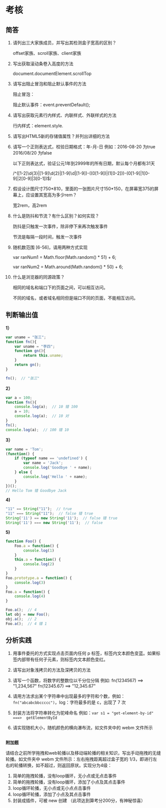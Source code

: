 # 考核

## 简答

1. 请列出三大家族成员，并写出其检测盒子宽高的区别？

   offset家族、scroll家族、client家族

2. 写出获取滚动条卷入高度的方法

   document.documentElement.scrollTop

3. 请写出阻止冒泡和阻止默认事件的方法

   阻止冒泡：

   阻止默认事件：event.preventDefault();

4. 请写出获取元素行内样式、内联样式、外联样式的方法

   行内样式：element.style.

5. 请写出HTML5新的存储值属性？并列出详细的方法

   

6. 请写一个正则表达式，校验日期格式：年-月-日  例如：2016-08-20 为true 2016/08/20 为false

   以下正则表达式，验证公元1年到2999年的所有日期，默认每个月都有31天

   /^([1-2]\d{3}|[1-9]\d{2}|[1-9]\d|[1-9])-((0[1-9])|(1[0-2]))-(0[1-9]|1[0-9]|2[0-9]|3[0-1])$/

7. 假设设计图尺寸750\*810，里面的一张图片尺寸150*150，在屏幕宽375的屏幕上，应设置其宽高为多少rem？

   宽2rem，高2rem

8. 什么是防抖和节流？有什么区别？如何实现？

   防抖是只触发一次事件，除非停下来再次触发事件

   节流是每隔一段时间，触发一次事件

9. 随机数范围 [6-56]，请用两种方式实现

   var ranNum1 = Math.floor(Math.random() * 51) + 6;

   var ranNum2 = Math.around(Math.random() * 50) + 6;

10. 什么是浏览器的同源政策？

    相同的域名和端口下的页面之间，可以相互访问。

    不同的域名，或者域名相同但是端口不同的页面，不能相互访问。



## 判断输出值

**1）**

```javascript
var uname = "张三";
function fn(){
	var uname = "李四";
	function gn(){
		return this.uname;
	}
	return gn();
}

fn();  // "张三"
```

**2）**

```JavaScript
var a = 100;
function fn(){
	console.log(a);  // 10 错 100
	a = 10;
	console.log(a);  // 10 对
}
fn();
console.log(a);  // 100 错 10
```

**3）**

```js
var name = 'Tom';
(function() {
    if (typeof name == 'undefined') {
        var name = 'Jack';
        console.log('Goodbye ' + name);
    } else {
        console.log('Hello ' + name);
    }
})();
// Hello Tom 错 Goodbye Jack
```

**4)**

```js
"11" == String("11");  // true
"11" === String("11");  // false 错 true
String('11') == new String('11');  // false 错 true
String('11') === new String('11');  // false
```

**5)**

```js
function Foo() {
    Foo.a = function() {
        console.log(1)
    }
    this.a = function() {
        console.log(2)
    }
}
Foo.prototype.a = function() {
    console.log(3)
}
Foo.a = function() {
    console.log(4)
}

Foo.a();  // 4
let obj = new Foo();
obj.a();  // 2
Foo.a();  // 4 错 1
```



## 分析实践

1. 用事件委托的方式实现点击页面内任何 p 标签，标签内文本颜色变蓝。如果标签内部带有任何子元素，则标签内文本颜色变红。

2. 请写出对象浅拷贝的方法及深拷贝的方法

3. 请写一个函数，将数字的整数位以千分位分隔 例如: fn(1234567) ==> "1,234,567"  fn(12345.67) ==> "12,345.67"

4. 请用方法求出某个字符串中出现最多的字符和个数，例如：`fn("abcabcbbccccc")`，log：字符最多的是 c，出现了 7 次

5. 封装方法将字符串转化为驼峰命名 例如：`var s1 = "get-element-by-id"  ===>  getElementById`

6. 请实现随机大小，随机颜色的横向瀑布流，如文件夹中的 webm 文件所示

   ```js
   
   ```

   

**附加题**

请结合之前所学拖拽和web轮播以及移动端轮播的相关知识，写出手动拖拽的无缝轮播。如文件夹中 webm 文件所示：左右拖拽距离超过盒子宽的 1/3，即进行左右的轮播转换，如不超过，则返回原状。实现分为4级：

1. 简单的拖拽轮播，没有loop循环，无小点或无点击事件
2. 简单的拖拽轮播，没有loop循环，添加了小点及其点击事件
3. loop循环轮播，无小点或无小点点击事件
4. loop循环轮播，添加了小点及其点击事件
5. 封装成插件，可被 new 创建  （此项达到算考分200分，有神秘惊喜）




